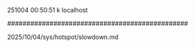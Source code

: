 251004
00:50:51
k
localhost

###############################################

2025/10/04/sys/hotspot/slowdown.md

